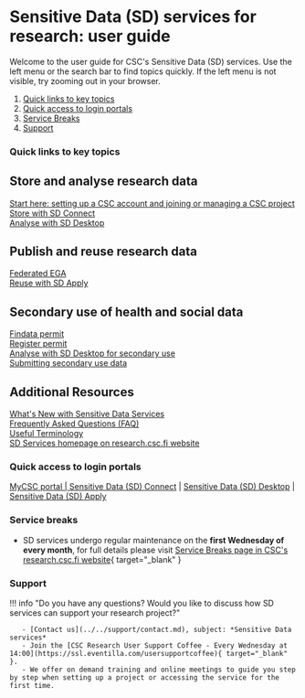 
# Sensitive Data (SD) services for research: user guide

Welcome to the user guide for CSC's Sensitive Data (SD) services. Use the left menu or the search bar to find topics quickly. If the left menu is not visible, try zooming out in your browser.


1. [Quick links to key topics](#quick-links-to-key-topics) 
2. [Quick access to login portals](#quick-access-to-login-portals)
3. [Service Breaks](#service-breaks)
4. [Support](#support)



### Quick links to key topics

<div class="quick-links-container">
  <div class="quick-links-topic">
    <span class="quick-links-title"><h2>Store and analyse research data</h2></span>
    <div class="quick-links-item">
      <a class="quick-link" target="_self" href="sd-access/">Start here: setting up a CSC account and joining or managing a CSC project</a>
    </div>
    <div class="quick-links-item">
      <a class="quick-link" target="_self" href="sd_connect/">Store with SD Connect</a>
    </div>
    <div class="quick-links-item">
      <a class="quick-link" target="_self" href="sd_desktop/">Analyse with SD Desktop</a>
    </div>
  </div>
  <div class="quick-links-topic">
    <span class="quick-links-title"><h2>Publish and reuse research data</h2></span>
    <div class="quick-links-item">
      <a class="quick-link" target="_self" href="federatedega/">Federated EGA</a>
    </div>
    <div class="quick-links-item">
      <a class="quick-link" target="_self" href="sd-apply/">Reuse with SD Apply</a>
    </div>
  </div>
  <div class="quick-links-topic">
    <span class="quick-links-title"><h2>Secondary use of health and social data</h2></span>
    <div class="quick-links-item">
      <a class="quick-link" target="_self" href="findata-permit/">Findata permit</a>
    </div>
    <div class="quick-links-item">
      <a class="quick-link" target="_self" href="single-register-permit/">Register permit</a>
    </div>
    <div class="quick-links-item">
      <a class="quick-link" target="_self" href="sd-desktop-audited/">Analyse with SD Desktop for secondary use</a>
    </div>
    <div class="quick-links-item">
      <a class="quick-link" target="_self" href="single-register-submission/">Submitting secondary use data</a>
    </div>
  </div>
  <div class="quick-links-topic">
    <span class="quick-links-title"><h2>Additional Resources</h2></span>
    <div class="quick-links-item">
      <a class="quick-link" target="_self" href="../../support/wn/data-new/">What's New with Sensitive Data Services</a>
    </div>
    <div class="quick-links-item">
      <a class="quick-link" target="_self" href="../../support/faq/">Frequently Asked Questions (FAQ)</a>
    </div>
    <div class="quick-links-item">
      <a class="quick-link" target="_self" href="sd-terminology/">Useful Terminology</a>
     </div>
    <div class="quick-links-item">
      <a class="quick-link" target="_self" href="https://research.csc.fi/sensitive-data-services-for-research/">SD Services homepage on research.csc.fi website</a>
     </div>
  </div>
</div>



### Quick access to login portals

<div class="quick-links-container">
  <div class="quick-links-topic">
    <div class="quick-links-item">
      <a class="quick-link" target="_blank" href="https://my.csc.fi/welcome"> MyCSC portal | 
      <a class="quick-link" target="_blank" href="https://sd-connect.csc.fi/"> Sensitive Data (SD) Connect</a> | 
      <a class="quick-link" target="_blank" href="https://sd-desktop.csc.fi">  Sensitive Data (SD) Desktop</a> | 
      <a class="quick-link" target="_blank" href="https://sd-apply.csc.fi/">  Sensitive Data (SD) Apply</a> 
      </div>
  </div>
</div> 
        
### Service breaks

* SD services undergo regular maintenance on the **first Wednesday of every month**, for full details please visit [Service Breaks page in CSC's research.csc.fi website](https://research.csc.fi/service-breaks){ target="_blank" } 


### Support

!!! info "Do you have any questions? Would you like to discuss how SD services can support your research project?"
       
       - [Contact us](../../support/contact.md), subject: *Sensitive Data services*
       - Join the [CSC Research User Support Coffee - Every Wednesday at 14:00](https://ssl.eventilla.com/usersupportcoffee){ target="_blank" }. 
       - We offer on demand training and online meetings to guide you step by step when setting up a project or accessing the service for the first time.










